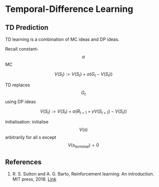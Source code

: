 # Temporal-Difference Learning

## TD Prediction

TD learning is a combination of MC ideas and DP ideas.

Recall constant-$$\alpha$$ MC

$$ V(S_t) := V(S_t) + \alpha(G_t - V(S_t))$$

TD replaces $$G_t$$ using DP ideas

$$ V(S_t) := V(S_t) + \alpha (R_{t+1} + \gamma V(S_{t+1}) - V(S_t))$$

Initialisation: initialise $$V(s)$$ arbitrarily for all s except $$V(s_{terminal})=0$$



## References

1. R. S. Sutton and A. G. Barto, Reinforcement learning: An introduction. MIT press, 2018. [Link](https://mitpress.mit.edu/books/reinforcement-learning-second-edition)

